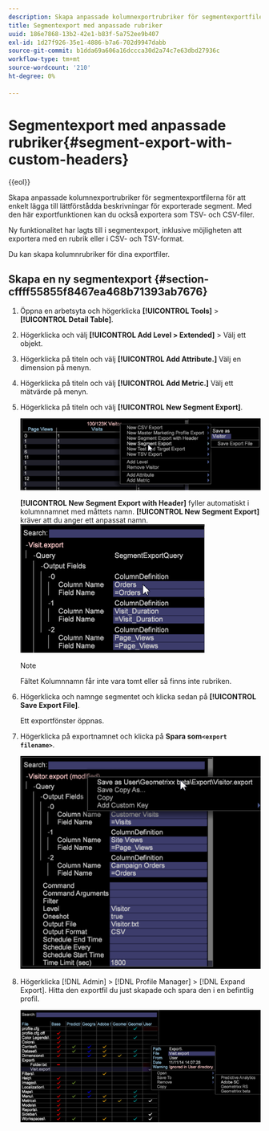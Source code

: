 ```yaml
---
description: Skapa anpassade kolumnexportrubriker för segmentexportfilerna för att enkelt lägga till lättförstådda beskrivningar för exporterade segment. Med den här exportfunktionen kan du också exportera som TSV- och CSV-filer.
title: Segmentexport med anpassade rubriker
uuid: 186e7868-13b2-42e1-b83f-5a752ee9b407
exl-id: 1d27f926-35e1-4886-b7a6-702d9947dabb
source-git-commit: b1dda69a606a16dccca30d2a74c7e63dbd27936c
workflow-type: tm+mt
source-wordcount: '210'
ht-degree: 0%

---
```


# Segmentexport med anpassade rubriker{#segment-export-with-custom-headers}

{{eol}}

Skapa anpassade kolumnexportrubriker för segmentexportfilerna för att enkelt lägga till lättförstådda beskrivningar för exporterade segment. Med den här exportfunktionen kan du också exportera som TSV- och CSV-filer.

Ny funktionalitet har lagts till i segmentexport, inklusive möjligheten att exportera med en rubrik eller i CSV- och TSV-format.

Du kan skapa kolumnrubriker för dina exportfiler.

## Skapa en ny segmentexport {#section-cffff55855f8467ea468b71393ab7676}

1. Öppna en arbetsyta och högerklicka **[!UICONTROL Tools]** > **[!UICONTROL Detail Table]**.

1. Högerklicka och välj **[!UICONTROL Add Level > Extended]** > Välj ett objekt.
1. Högerklicka på titeln och välj **[!UICONTROL Add Attribute.]** Välj en dimension på menyn.

1. Högerklicka på titeln och välj **[!UICONTROL Add Metric.]** Välj ett mätvärde på menyn.

1. Högerklicka på titeln och välj **[!UICONTROL New Segment Export]**.

   ![](assets/segment_export_headers.png)

   **[!UICONTROL New Segment Export with Header]** fyller automatiskt i kolumnnamnet med måttets namn. **[!UICONTROL New Segment Export]** kräver att du anger ett anpassat namn. ![](assets/segment_export_with_headers.png)

   >[!NOTE]
   >
   >Fältet Kolumnnamn får inte vara tomt eller så finns inte rubriken.

1. Högerklicka och namnge segmentet och klicka sedan på **[!UICONTROL Save Export File]**.

   Ett exportfönster öppnas.

1. Högerklicka på exportnamnet och klicka på **Spara som`<export filename>`**.

   ![](assets/segment_export_headers_7.png)

1. Högerklicka [!DNL Admin] > [!DNL Profile Manager] > [!DNL Expand Export]. Hitta den exportfil du just skapade och spara den i en befintlig profil.

   ![](assets/segment_export_headers_8.png)
